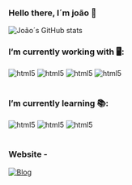 ### Hello there, I´m joão 👋


![João´s GitHub stats](https://github-readme-stats.vercel.app/api?username=JohnAntu&show_icons=true&theme=radical)



### I’m currently working with 🖥️: 
<div style="display:inline_block">
  <img align="center" alt="html5" src="https://img.shields.io/badge/HTML5-E34F26?style=for-the-badge&logo=html5&logoColor=white"/>
  <img align="center" alt="html5" src="https://img.shields.io/badge/CSS3-1572B6?style=for-the-badge&logo=css3&logoColor=white"/>
  <img align="center" alt="html5" src="https://img.shields.io/badge/JavaScript-F7DF1E?style=for-the-badge&logo=javascript&logoColor=black"/>
  <img align="center" alt="html5" src="https://img.shields.io/badge/Python-14354C?style=for-the-badge&logo=python&logoColor=white"/>
</div>
<br>




### I’m currently learning 📚: 
<div style="display:inline_block">
  <img align="center" alt="html5" src="https://img.shields.io/badge/PHP-777BB4?style=for-the-badge&logo=php&logoColor=white"/>
  <img align="center" alt="html5" src="https://img.shields.io/badge/MySQL-00000F?style=for-the-badge&logo=mysql&logoColor=white"/>
  <img align="center" alt="html5" src="https://img.shields.io/badge/Shell_Script-121011?style=for-the-badge&logo=gnu-bash&logoColor=white"/>
</div>
<br>


### Website -
[![Blog](https://img.shields.io/website?label=JoaoAntudv.ueuo.com&style=for-the-badge&url=http://joaoantudv.ueuo.com/)](http://joaoantudv.ueuo.com)
